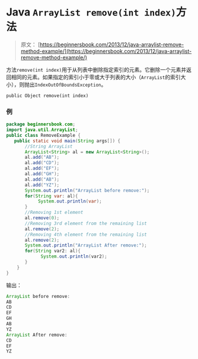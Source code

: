# Java `ArrayList remove(int index)`方法

> 原文： [https://beginnersbook.com/2013/12/java-arraylist-remove-method-example/](https://beginnersbook.com/2013/12/java-arraylist-remove-method-example/)

方法`remove(int index)`用于从列表中删除指定索引的元素。它删除一个元素并返回相同的元素。如果指定的索引小于零或大于列表的大小（`ArrayList`的索引大小），则抛出`IndexOutOfBoundsException`。

`public Object remove(int index)`

### 例

```java
package beginnersbook.com;
import java.util.ArrayList;
public class RemoveExample {
   public static void main(String args[]) {
       //String ArrayList
       ArrayList<String> al = new ArrayList<String>();
       al.add("AB");
       al.add("CD");
       al.add("EF");
       al.add("GH");
       al.add("AB");
       al.add("YZ");
       System.out.println("ArrayList before remove:");
       for(String var: al){
            System.out.println(var);
       }
       //Removing 1st element
       al.remove(0);
       //Removing 3rd element from the remaining list
       al.remove(2);
       //Removing 4th element from the remaining list
       al.remove(2);
       System.out.println("ArrayList After remove:");
       for(String var2: al){
             System.out.println(var2);
       }
    }
}
```

输出：

```java
ArrayList before remove:
AB
CD
EF
GH
AB
YZ
ArrayList After remove:
CD
EF
YZ
```